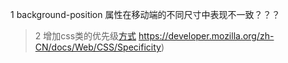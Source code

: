 1 background-position 属性在移动端的不同尺寸中表现不一致？？？
> 2 增加css类的优先级[方式](https://developer.mozilla.org/zh-CN/docs/Web/CSS/Specificity)
https://developer.mozilla.org/zh-CN/docs/Web/CSS/Specificity)
